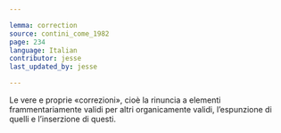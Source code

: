 ```yaml
---

lemma: correction
source: contini_come_1982
page: 234
language: Italian
contributor: jesse
last_updated_by: jesse

---
```


Le vere e proprie «correzioni», cioè la rinuncia a elementi frammentariamente validi per altri organicamente validi, l’espunzione di quelli e l’inserzione di questi.
